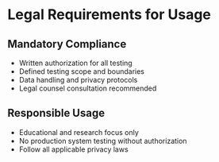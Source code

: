 # Legal Requirements for Usage

## Mandatory Compliance
- Written authorization for all testing
- Defined testing scope and boundaries
- Data handling and privacy protocols
- Legal counsel consultation recommended

## Responsible Usage
- Educational and research focus only
- No production system testing without authorization
- Follow all applicable privacy laws

